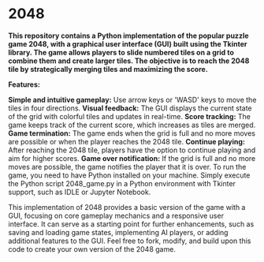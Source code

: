 # 2048

**This repository contains a Python implementation of the popular puzzle game 2048, with a graphical user interface (GUI) built using the Tkinter library. The game allows players to slide numbered tiles on a grid to combine them and create larger tiles. The objective is to reach the 2048 tile by strategically merging tiles and maximizing the score.**

**Features:**

**Simple and intuitive gameplay:** Use arrow keys or 'WASD' keys to move the tiles in four directions.
**Visual feedback:** The GUI displays the current state of the grid with colorful tiles and updates in real-time.
**Score tracking:** The game keeps track of the current score, which increases as tiles are merged.
**Game termination:** The game ends when the grid is full and no more moves are possible or when the player reaches the 2048 tile.
**Continue playing:** After reaching the 2048 tile, players have the option to continue playing and aim for higher scores.
**Game over notification:** If the grid is full and no more moves are possible, the game notifies the player that it is over.
To run the game, you need to have Python installed on your machine. Simply execute the Python script 2048_game.py in a Python environment with Tkinter support, such as IDLE or Jupyter Notebook.

This implementation of 2048 provides a basic version of the game with a GUI, focusing on core gameplay mechanics and a responsive user interface. It can serve as a starting point for further enhancements, such as saving and loading game states, implementing AI players, or adding additional features to the GUI. Feel free to fork, modify, and build upon this code to create your own version of the 2048 game.
